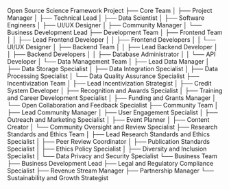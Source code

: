 Open Source Science Framework Project
├── Core Team
│   ├── Project Manager
│   ├── Technical Lead
│   ├── Data Scientist
│   ├── Software Engineers
│   ├── UI/UX Designer
│   ├── Community Manager
│   └── Business Development Lead
├── Development Team
│   ├── Frontend Team
│   │   ├── Lead Frontend Developer
│   │   ├── Frontend Developers
│   │   └── UI/UX Designer
│   ├── Backend Team
│   │   ├── Lead Backend Developer
│   │   ├── Backend Developers
│   │   ├── Database Administrator
│   │   └── API Developer
│   └── Data Management Team
│       ├── Lead Data Manager
│       ├── Data Storage Specialist
│       ├── Data Integration Specialist
│       ├── Data Processing Specialist
│       └── Data Quality Assurance Specialist
├── Incentivization Team
│   ├── Lead Incentivization Strategist
│   ├── Credit System Developer
│   ├── Recognition and Awards Specialist
│   ├── Training and Career Development Specialist
│   ├── Funding and Grants Manager
│   └── Open Collaboration and Feedback Specialist
├── Community Team
│   ├── Lead Community Manager
│   ├── User Engagement Specialist
│   ├── Outreach and Marketing Specialist
│   ├── Event Planner
│   ├── Content Creator
│   └── Community Oversight and Review Specialist
├── Research Standards and Ethics Team
│   ├── Lead Research Standards and Ethics Specialist
│   ├── Peer Review Coordinator
│   ├── Publication Standards Specialist
│   ├── Ethics Policy Specialist
│   ├── Diversity and Inclusion Specialist
│   └── Data Privacy and Security Specialist
└── Business Team
    ├── Business Development Lead
    ├── Legal and Regulatory Compliance Specialist
    ├── Revenue Stream Manager
    ├── Partnership Manager
    └── Sustainability and Growth Strategist
